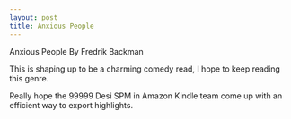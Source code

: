 ```yaml
---
layout: post
title: Anxious People 
---
```



Anxious People
By Fredrik Backman

This is shaping up to be a charming comedy read, I hope to keep reading this genre. 

Really hope the 99999 Desi SPM in Amazon Kindle team come up with an efficient way to export highlights.
